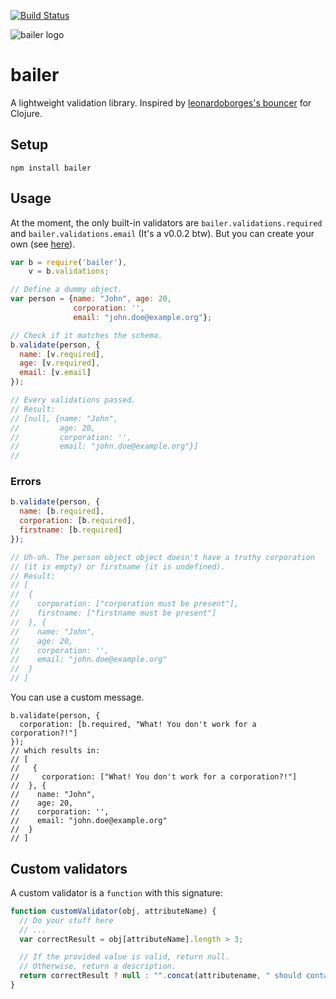 [![Build Status](https://travis-ci.org/dgellow/bailer.svg?branch=master)](https://travis-ci.org/dgellow/bailer)

![bailer logo](http://i.imgur.com/xPfizN2.png)

# bailer

A lightweight validation library. Inspired by [leonardoborges's bouncer](https://github.com/leonardoborges/bouncer) for Clojure.

## Setup

```
npm install bailer
```

## Usage

At the moment, the only built-in validators are `bailer.validations.required` and `bailer.validations.email` (It's a v0.0.2 btw). But you can create your own (see [here](#custom-validators)).

```js
var b = require('bailer'),
    v = b.validations;

// Define a dummy object.
var person = {name: "John", age: 20,
              corporation: '',
              email: "john.doe@example.org"};

// Check if it matches the schema.
b.validate(person, {
  name: [v.required],
  age: [v.required],
  email: [v.email]
});

// Every validations passed.
// Result:
// [null, {name: "John",
//         age: 20,
//         corporation: '',
//         email: "john.doe@example.org"}]
//

```

### Errors

```js
b.validate(person, {
  name: [b.required],
  corporation: [b.required],
  firstname: [b.required]
});

// Uh-oh. The person object object doesn't have a truthy corporation
// (it is empty) or firstname (it is undefined).
// Result:
// [
//  {
//    corporation: ["corporation must be present"],
//    firstname: ["firstname must be present"]
//  }, {
//    name: "John",
//    age: 20,
//    corporation: '',
//    email: "john.doe@example.org"
//  }
// ]
```


You can use a custom message.

```
b.validate(person, {
  corporation: [b.required, "What! You don't work for a corporation?!"]
});
// which results in:
// [
//   {
//     corporation: ["What! You don't work for a corporation?!"]
//  }, {
//    name: "John",
//    age: 20,
//    corporation: '',
//    email: "john.doe@example.org"
//  }
// ]
```

## Custom validators

A custom validator is a `function` with this signature:

```js
function customValidator(obj, attributeName) {
  // Do your stuff here
  // ...
  var correctResult = obj[attributeName].length > 3;

  // If the provided value is valid, return null.
  // Otherwise, return a description.
  return correctResult ? null : "".concat(attributename, " should contains at least 3 elements");
}
```
